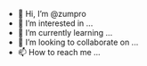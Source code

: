 - 👋 Hi, I’m @zumpro
- 👀 I’m interested in ...
- 🌱 I’m currently learning ...
- 💞️ I’m looking to collaborate on ...
- 📫 How to reach me ...

<!---
zumpro/zumpro is a ✨ special ✨ repository because its `README.md` (this file) appears on your GitHub profile.
You can click the Preview link to take a look at your changes.
--->
